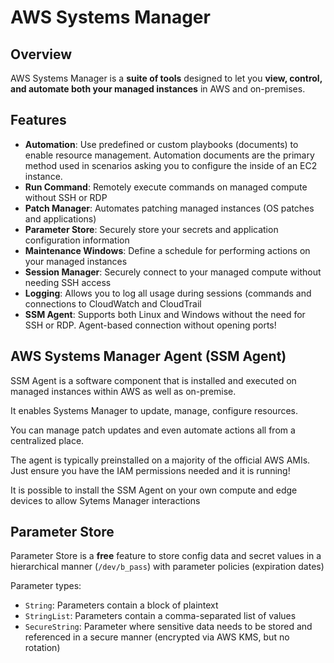 # AWS Systems Manager

## Overview

AWS Systems Manager is a **suite of tools** designed to let you **view, control, and automate both your managed instances** in AWS and on-premises.


## Features

- **Automation**: Use predefined or custom playbooks (documents) to enable resource management. Automation documents are the primary method used in scenarios asking you to configure the inside of an EC2 instance.
- **Run Command**: Remotely execute commands on managed compute without SSH or RDP
- **Patch Manager**: Automates patching managed instances (OS patches and applications)
- **Parameter Store**: Securely store your secrets and application configuration information
- **Maintenance Windows**: Define a schedule for performing actions on your managed instances
- **Session Manager**: Securely connect to your managed compute without needing SSH access
- **Logging**: Allows you to log all usage during sessions (commands and connections to CloudWatch and CloudTrail
- **SSM Agent**: Supports both Linux and Windows without the need for SSH or RDP. Agent-based connection without opening ports!


## AWS Systems Manager Agent (SSM Agent)

SSM Agent is a software component that is installed and executed on managed instances within AWS as well as on-premise.

It enables Systems Manager to update, manage, configure resources.

You can manage patch updates and even automate actions all from a centralized place.

The agent is typically preinstalled on a majority of the official AWS AMIs. Just ensure you have the IAM permissions needed and it is running!

It is possible to install the SSM Agent on your own compute and edge devices to allow Sytems Manager interactions


## Parameter Store

Parameter Store is a **free** feature to store config data and secret values in a hierarchical manner (`/dev/b_pass`) with parameter policies (expiration dates)

Parameter types:
- `String`: Parameters contain a block of plaintext
- `StringList`: Parameters contain a comma-separated list of values
- `SecureString`: Parameter where sensitive data needs to be stored and referenced in a secure manner (encrypted via AWS KMS, but no rotation)